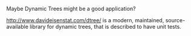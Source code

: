 Maybe Dynamic Trees might be a good application?

http://www.davideisenstat.com/dtree/ is a modern, maintained, source-available library for dynamic trees, that is described to have unit tests.


